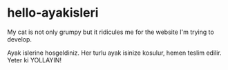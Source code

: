# hello-ayakisleri


<p> My cat is not only grumpy but it ridicules me for the website I'm trying to develop. </p>

Ayak islerine hosgeldiniz. Her turlu ayak isinize kosulur, hemen teslim edilir. Yeter ki YOLLAYIN!
